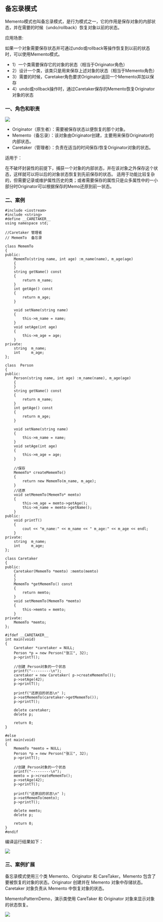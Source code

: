 ## 备忘录模式 ##

Memento模式也叫备忘录模式，是行为模式之一，它的作用是保存对象的内部状态，并在需要的时候（undo/rollback）恢复对象以前的状态。

应用场景:

如果一个对象需要保存状态并可通过undo或rollback等操作恢复到以前的状态时，可以使用Memento模式。

- 1）一个类需要保存它的对象的状态（相当于Originator角色）
- 2）设计一个类，该类只是用来保存上述对象的状态（相当于Memento角色）
- 3）需要的时候，Caretaker角色要求Originator返回一个Memento并加以保存
- 4）undo或rollback操作时，通过Caretaker保存的Memento恢复Originator对象的状态


### 一、角色和职责 ###

![](https://i.imgur.com/70yIbM4.png)

- Originator（原生者）：需要被保存状态以便恢复的那个对象。
- Memento（备忘录）：该对象由Originator创建，主要用来保存Originator的内部状态。
- Caretaker（管理者）：负责在适当的时间保存/恢复Originator对象的状态。

适用于：

在不破坏封装性的前提下，捕获一个对象的内部状态，并在该对象之外保存这个状态，这样就可以将以后的对象状态恢复到先前保存的状态。
适用于功能比较复杂的，但需要记录或维护属性历史的类；或者需要保存的属性只是众多属性中的一小部分时Originator可以根据保存的Memo还原到前一状态。

### 二、案例 ###

	#include <iostream>
	#include <string>
	#define __CARETAKER__
	using namespace std;
	
	//Caretaker 管理者
	// MememTo  备忘录
	
	class MememTo
	{
	public:
		MememTo(string name, int age) :m_name(name), m_age(age)
		{
		}
		string getName() const
		{
			return m_name;
		}
		int getAge() const
		{
			return m_age;
		}
	
		void setName(string name)
		{
			this->m_name = name;
		}
		void setAge(int age)
		{
			this->m_age = age;
		}
	private:
		string	m_name;
		int		m_age;
	};
	
	class  Person
	{
	public:
		Person(string name, int age) :m_name(name), m_age(age)
		{
		}
		string getName() const
		{
			return m_name;
		}
		int getAge() const
		{
			return m_age;
		}
	
		void setName(string name)
		{
			this->m_name = name;
		}
		void setAge(int age)
		{
			this->m_age = age;
		}
	
		//保存
		MememTo* createMememTo()
		{
			return new MememTo(m_name, m_age);
		}
		//还原 
		void setMememTo(MememTo* memto)
		{
			this->m_age = memto->getAge();
			this->m_name = memto->getName();
		}
	public:
		void printT()
		{
			cout << "m_name:" << m_name << " m_age:" << m_age << endl;
		}
	private:
		string	m_name;
		int		m_age;
	};
	
	class Caretaker
	{
	public:
		Caretaker(MememTo *memto) :memto(memto)
		{
		}
		MememTo *getMememTo() const
		{
			return memto;
		}
		void setMememTo(MememTo *memto)
		{
			this->memto = memto;
		}
	private:
		MememTo *memto;
	};
	
	#ifdef __CARETAKER__
	int main(void)
	{
		Caretaker *caretaker = NULL;
		Person *p = new Person("张三", 32);
		p->printT();
	
		//创建 Person对象的一个状态
		printf("---------\n");
		caretaker = new Caretaker( p->createMememTo());
		p->setAge(42);
		p->printT();
	
		printf("还原旧的状态\n" );
		p->setMememTo(caretaker->getMememTo());
		p->printT();
	
		delete caretaker;
		delete p;
	
		return 0;
	}
	
	#else
	int main(void)
	{
		MememTo *memto = NULL;
		Person *p = new Person("张三", 32);
		p->printT();
	
		//创建 Person对象的一个状态
		printf("---------\n");
		memto = p->createMememTo();
		p->setAge(42);
		p->printT();
	
		printf("还原旧的状态\n" );
		p->setMememTo(memto);
		p->printT();
	
		delete memto;
		delete p;
	
		return 0;
	}
	#endif

编译运行结果如下：

![](https://i.imgur.com/5SU2yrw.png)

### 三、案例扩展 ###

备忘录模式使用三个类 Memento、Originator 和 CareTaker。Memento 包含了要被恢复的对象的状态。Originator 创建并在 Memento 对象中存储状态。Caretaker 对象负责从 Memento 中恢复对象的状态。

MementoPatternDemo，演示类使用 CareTaker 和 Originator 对象来显示对象的状态恢复。

![](https://i.imgur.com/OPVy0PT.jpg)